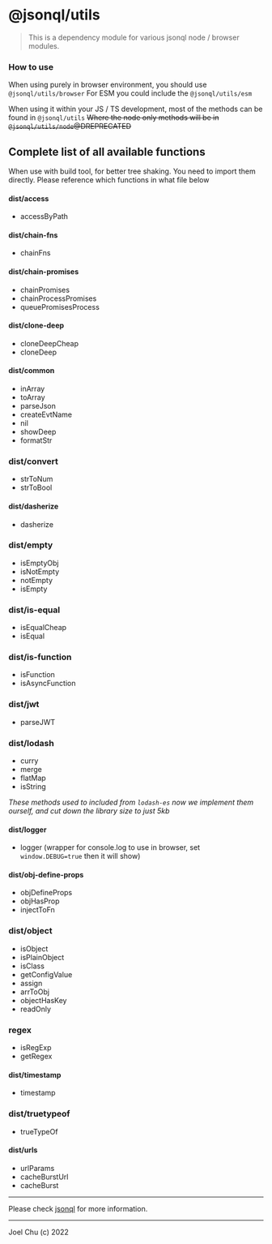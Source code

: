 # @jsonql/utils

> This is a dependency module for various jsonql node / browser modules.

### How to use

When using purely in browser environment, you should use `@jsonql/utils/browser`
For ESM you could include the `@jsonql/utils/esm`

When using it within your JS / TS development, most of the methods can be found in `@jsonql/utils`
~~Where the node only methods will be in `@jsonql/utils/node`@DREPRECATED~~

## Complete list of all available functions

When use with build tool, for better tree shaking. You need to import them directly.
Please reference which functions in what file below

#### dist/access

- accessByPath

#### dist/chain-fns

- chainFns

#### dist/chain-promises

- chainPromises
- chainProcessPromises
- queuePromisesProcess

#### dist/clone-deep

- cloneDeepCheap
- cloneDeep

#### dist/common

- inArray
- toArray
- parseJson
- createEvtName
- nil
- showDeep
- formatStr

### dist/convert

- strToNum
- strToBool

#### dist/dasherize

- dasherize

### dist/empty

- isEmptyObj
- isNotEmpty
- notEmpty
- isEmpty

### dist/is-equal

- isEqualCheap
- isEqual

### dist/is-function

- isFunction
- isAsyncFunction

### dist/jwt

- parseJWT

### dist/lodash

- curry
- merge
- flatMap
- isString

_These methods used to included from `lodash-es` now we implement them ourself, and cut down the library size to just 5kb_

#### dist/logger

- logger (wrapper for console.log to use in browser, set `window.DEBUG=true` then it will show)

#### dist/obj-define-props

- objDefineProps
- objHasProp
- injectToFn

### dist/object

- isObject
- isPlainObject
- isClass
- getConfigValue
- assign
- arrToObj
- objectHasKey
- readOnly

### regex

- isRegExp
- getRegex

#### dist/timestamp

- timestamp

### dist/truetypeof

- trueTypeOf

#### dist/urls

- urlParams
- cacheBurstUrl
- cacheBurst

--- 

Please check [jsonql](https://jsonql.js.org) for more information.

---

Joel Chu (c) 2022
